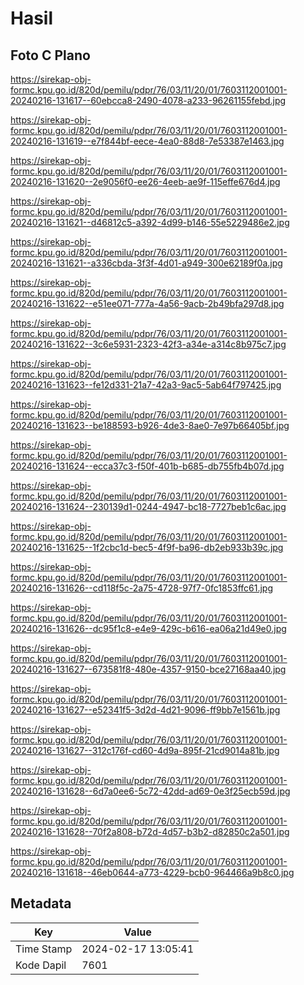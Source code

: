 # Hasil

## Foto C Plano

https://sirekap-obj-formc.kpu.go.id/820d/pemilu/pdpr/76/03/11/20/01/7603112001001-20240216-131617--60ebcca8-2490-4078-a233-96261155febd.jpg

https://sirekap-obj-formc.kpu.go.id/820d/pemilu/pdpr/76/03/11/20/01/7603112001001-20240216-131619--e7f844bf-eece-4ea0-88d8-7e53387e1463.jpg

https://sirekap-obj-formc.kpu.go.id/820d/pemilu/pdpr/76/03/11/20/01/7603112001001-20240216-131620--2e9056f0-ee26-4eeb-ae9f-115effe676d4.jpg

https://sirekap-obj-formc.kpu.go.id/820d/pemilu/pdpr/76/03/11/20/01/7603112001001-20240216-131621--d46812c5-a392-4d99-b146-55e5229486e2.jpg

https://sirekap-obj-formc.kpu.go.id/820d/pemilu/pdpr/76/03/11/20/01/7603112001001-20240216-131621--a336cbda-3f3f-4d01-a949-300e62189f0a.jpg

https://sirekap-obj-formc.kpu.go.id/820d/pemilu/pdpr/76/03/11/20/01/7603112001001-20240216-131622--e51ee071-777a-4a56-9acb-2b49bfa297d8.jpg

https://sirekap-obj-formc.kpu.go.id/820d/pemilu/pdpr/76/03/11/20/01/7603112001001-20240216-131622--3c6e5931-2323-42f3-a34e-a314c8b975c7.jpg

https://sirekap-obj-formc.kpu.go.id/820d/pemilu/pdpr/76/03/11/20/01/7603112001001-20240216-131623--fe12d331-21a7-42a3-9ac5-5ab64f797425.jpg

https://sirekap-obj-formc.kpu.go.id/820d/pemilu/pdpr/76/03/11/20/01/7603112001001-20240216-131623--be188593-b926-4de3-8ae0-7e97b66405bf.jpg

https://sirekap-obj-formc.kpu.go.id/820d/pemilu/pdpr/76/03/11/20/01/7603112001001-20240216-131624--ecca37c3-f50f-401b-b685-db755fb4b07d.jpg

https://sirekap-obj-formc.kpu.go.id/820d/pemilu/pdpr/76/03/11/20/01/7603112001001-20240216-131624--230139d1-0244-4947-bc18-7727beb1c6ac.jpg

https://sirekap-obj-formc.kpu.go.id/820d/pemilu/pdpr/76/03/11/20/01/7603112001001-20240216-131625--1f2cbc1d-bec5-4f9f-ba96-db2eb933b39c.jpg

https://sirekap-obj-formc.kpu.go.id/820d/pemilu/pdpr/76/03/11/20/01/7603112001001-20240216-131626--cd118f5c-2a75-4728-97f7-0fc1853ffc61.jpg

https://sirekap-obj-formc.kpu.go.id/820d/pemilu/pdpr/76/03/11/20/01/7603112001001-20240216-131626--dc95f1c8-e4e9-429c-b616-ea06a21d49e0.jpg

https://sirekap-obj-formc.kpu.go.id/820d/pemilu/pdpr/76/03/11/20/01/7603112001001-20240216-131627--673581f8-480e-4357-9150-bce27168aa40.jpg

https://sirekap-obj-formc.kpu.go.id/820d/pemilu/pdpr/76/03/11/20/01/7603112001001-20240216-131627--e52341f5-3d2d-4d21-9096-ff9bb7e1561b.jpg

https://sirekap-obj-formc.kpu.go.id/820d/pemilu/pdpr/76/03/11/20/01/7603112001001-20240216-131627--312c176f-cd60-4d9a-895f-21cd9014a81b.jpg

https://sirekap-obj-formc.kpu.go.id/820d/pemilu/pdpr/76/03/11/20/01/7603112001001-20240216-131628--6d7a0ee6-5c72-42dd-ad69-0e3f25ecb59d.jpg

https://sirekap-obj-formc.kpu.go.id/820d/pemilu/pdpr/76/03/11/20/01/7603112001001-20240216-131628--70f2a808-b72d-4d57-b3b2-d82850c2a501.jpg

https://sirekap-obj-formc.kpu.go.id/820d/pemilu/pdpr/76/03/11/20/01/7603112001001-20240216-131618--46eb0644-a773-4229-bcb0-964466a9b8c0.jpg


## Metadata

| Key        | Value               |
| ---------- | ------------------- |
| Time Stamp | 2024-02-17 13:05:41 |
| Kode Dapil | 7601                |



